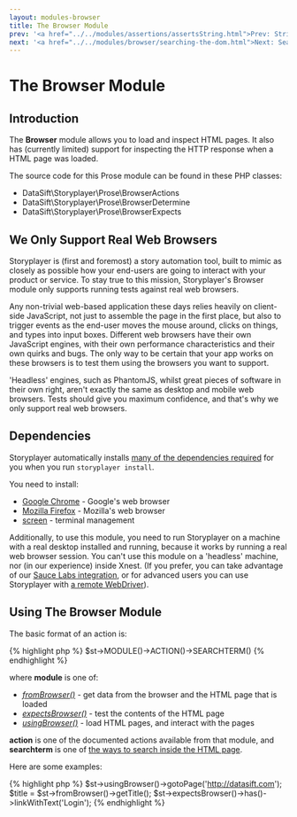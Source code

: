 ```yaml
---
layout: modules-browser
title: The Browser Module
prev: '<a href="../../modules/assertions/assertsString.html">Prev: String Assertions</a>'
next: '<a href="../../modules/browser/searching-the-dom.html">Next: Searching The DOM</a>'
---
```


# The Browser Module

## Introduction

The __Browser__ module allows you to load and inspect HTML pages.  It also has (currently limited) support for inspecting the HTTP response when a HTML page was loaded.

The source code for this Prose module can be found in these PHP classes:

* DataSift\Storyplayer\Prose\BrowserActions
* DataSift\Storyplayer\Prose\BrowserDetermine
* DataSift\Storyplayer\Prose\BrowserExpects

## We Only Support Real Web Browsers

Storyplayer is (first and foremost) a story automation tool, built to mimic as closely as possible how your end-users are going to interact with your product or service.  To stay true to this mission, Storyplayer's Browser module only supports running tests against real web browsers.

Any non-trivial web-based application these days relies heavily on client-side JavaScript, not just to assemble the page in the first place, but also to trigger events as the end-user moves the mouse around, clicks on things, and types into input boxes.  Different web browsers have their own JavaScript engines, with their own performance characteristics and their own quirks and bugs.  The only way to be certain that your app works on these browsers is to test them using the browsers you want to support.

'Headless' engines, such as PhantomJS, whilst great pieces of software in their own right, aren't exactly the same as desktop and mobile web browsers.  Tests should give you maximum confidence, and that's why we only support real web browsers.

## Dependencies

Storyplayer automatically installs [many of the dependencies required](../../devices/how-it-works.html) for you when you run `storyplayer install`.

You need to install:

* [Google Chrome](http://google.com/chrome) - Google's web browser
* [Mozilla Firefox](http://www.mozilla.org/en-US/firefox/new/) - Mozilla's web browser
* [screen](http://www.gnu.org/software/screen/) - terminal management

Additionally, to use this module, you need to run Storyplayer on a machine with a real desktop installed and running, because it works by running a real web browser session.  You can't use this module on a 'headless' machine, nor (in our experience) inside Xnest.  (If you prefer, you can take advantage of our [Sauce Labs integration](../../devices/saucelabs.html), or for advanced users you can use Storyplayer with [a remote WebDriver](../../devices/remotewebdriver.html)).

## Using The Browser Module

The basic format of an action is:

{% highlight php %}
$st->MODULE()->ACTION()->SEARCHTERM()
{% endhighlight %}

where __module__ is one of:

* _[fromBrowser()](fromBrowser.html)_ - get data from the browser and the HTML page that is loaded
* _[expectsBrowser()](expectsBrowser.html)_ - test the contents of the HTML page
* _[usingBrowser()](usingBrowser.html)_ - load HTML pages, and interact with the pages

__action__ is one of the documented actions available from that module, and __searchterm__ is one of [the ways to search inside the HTML page](searching-the-dom.html).

Here are some examples:

{% highlight php %}
$st->usingBrowser()->gotoPage('http://datasift.com');
$title = $st->fromBrowser()->getTitle();
$st->expectsBrowser()->has()->linkWithText('Login');
{% endhighlight %}
